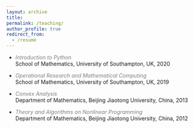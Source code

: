 ```yaml
---
layout: archive
title:  
permalink: /teaching/
author_profile: true
redirect_from:
  - /resume
---
```


 * <span style="color:gray">*Introduction to Python*</span> <br>
School of Mathematics, University of Southampton, UK, 2020

 * <span style="color:gray">*Operational Research and Mathematical Computing*</span> <br>
School of Mathematics, University of Southampton, UK, 2019

 * <span style="color:gray">*Convex Analysis*</span>  <br>
 Department of Mathematics,  Beijing Jiaotong University, China, 2013
 
* <span style="color:gray">*Theory and Algorithms on Nonlinear  Programming*</span>   <br>
 Department of Mathematics, Beijing Jiaotong University, China, 2012
